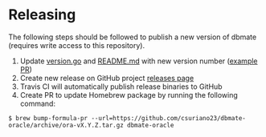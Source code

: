 # Releasing

The following steps should be followed to publish a new version of dbmate (requires write access to this repository).

1. Update [version.go](/pkg/dbmate/version.go) and [README.md](/README.md) with new version number ([example PR](https://github.com/csuriano23/dbmate-oracle/pull/4/files))
2. Create new release on GitHub project [releases page](https://github.com/csuriano23/dbmate-oracle/releases)
3. Travis CI will automatically publish release binaries to GitHub
4. Create PR to update Homebrew package by running the following command:

```
$ brew bump-formula-pr --url=https://github.com/csuriano23/dbmate-oracle/archive/ora-vX.Y.Z.tar.gz dbmate-oracle
```
